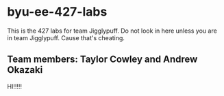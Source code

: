 # byu-ee-427-labs
This is the 427 labs for team Jigglypuff. Do not look in here unless you are in team Jigglypuff. Cause that's cheating.
## Team members: Taylor Cowley and Andrew Okazaki

HI!!!!!
